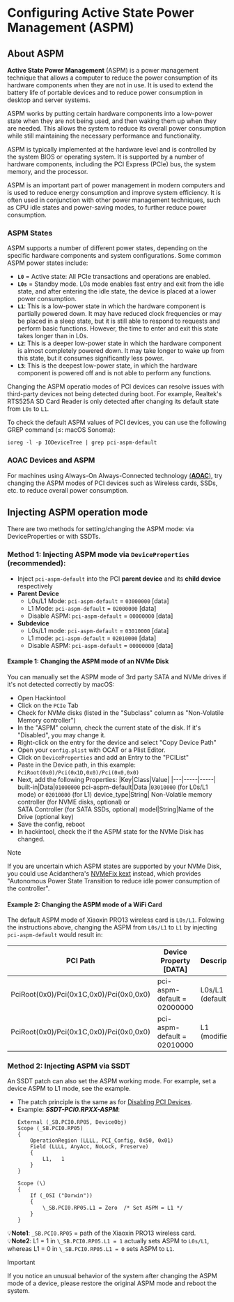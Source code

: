 # Configuring Active State Power Management (ASPM)

## About ASPM

**Active State Power Management** (ASPM) is a power management technique that allows a computer to reduce the power consumption of its hardware components when they are not in use. It is used to extend the battery life of portable devices and to reduce power consumption in desktop and server systems.

ASPM works by putting certain hardware components into a low-power state when they are not being used, and then waking them up when they are needed. This allows the system to reduce its overall power consumption while still maintaining the necessary performance and functionality.

ASPM is typically implemented at the hardware level and is controlled by the system BIOS or operating system. It is supported by a number of hardware components, including the PCI Express (PCIe) bus, the system memory, and the processor.

ASPM is an important part of power management in modern computers and is used to reduce energy consumption and improve system efficiency. It is often used in conjunction with other power management techniques, such as CPU idle states and power-saving modes, to further reduce power consumption.

### ASPM States

ASPM supports a number of different power states, depending on the specific hardware components and system configurations. Some common ASPM power states include:  

- **`L0`** = Active state: All PCIe transactions and operations are enabled.
- **`L0s`** = Standby mode. L0s mode enables fast entry and exit from the idle state, and after entering the idle state, the device is placed at a lower power consumption. 
- **`L1`**: This is a low-power state in which the hardware component is partially powered down. It may have reduced clock frequencies or may be placed in a sleep state, but it is still able to respond to requests and perform basic functions. However, the time to enter and exit this state takes longer than in L0s.
- **`L2`**: This is a deeper low-power state in which the hardware component is almost completely powered down. It may take longer to wake up from this state, but it consumes significantly less power.
- **`L3`**: This is the deepest low-power state, in which the hardware component is powered off and is not able to perform any functions.

Changing the ASPM operatio modes of PCI devices can resolve issues with third-party devices not being detected during boot. For example, Realtek's RTS525A SD Card Reader is only detected after changing its default state from `L0s` to `L1`.

To check the default ASPM values of PCI devices, you can use the following GREP command (≤: macOS Sonoma):

```terminal
ioreg -l -p IODeviceTree | grep pci-aspm-default
```

### AOAC Devices and ASPM

For machines using Always-On Always-Connected technology [(**AOAC**)](https://github.com/5T33Z0/OC-Little-Translated/tree/main/04_Fixing_Sleep_and_Wake_Issues/Fixing_AOAC_Machines), try changing the ASPM modes of PCI devices such as Wireless cards, SSDs, etc. to reduce overall power consumption.

## Injecting ASPM operation mode
There are two methods for setting/changing the ASPM mode: via DeviceProperties or with SSDTs.

### Method 1: Injecting ASPM mode via `DeviceProperties` (recommended):
- Inject `pci-aspm-default` into the PCI **parent device** and its **child device** respectively
- **Parent Device**
	- L0s/L1 Mode: `pci-aspm-default` = `03000000` [data]
	- L1 Mode: `pci-aspm-default` = `02000000` [data]
   	- Disable ASPM: `pci-aspm-default` = `00000000` [data]
- **Subdevice**
	- L0s/L1 mode: `pci-aspm-default` = `03010000` [data]
	- L1 mode: `pci-aspm-default` = `02010000` [data]
	- Disable ASPM: `pci-aspm-default` = `00000000` [data]

#### Example 1: Changing the ASPM mode of an NVMe Disk
You can manually set the ASPM mode of 3rd party SATA and NVMe drives if it's not detected correctly by macOS:

- Open Hackintool
- Click on the `PCIe` Tab
- Check for NVMe disks (listed in the "Subclass" column as "Non-Volatile Memory controller")
- In the "ASPM" column, check the current state of the disk. If it's "Disabled", you may change it.
- Right-click on the entry for the device and select "Copy Device Path"
- Open your `config.plist` with OCAT or a Plist Editor.
- Click on `DeviceProperties` and add an Entry to the "PCIList"
- Paste in the Device path, in this example: `PciRoot(0x0)/Pci(0x1D,0x0)/Pci(0x0,0x0)`
- Next, add the following Properties:
	|Key|Class|Value|
	|---|-----|-----|
	built-in|Data|`01000000` 
	pci-aspm-default|Data |`03010000` (for L0s/L1 mode) or `02010000` (for L1)
	device_type|String| Non-Volatile memory controller (for NVME disks, optional) or <br> SATA Controller (for SATA SSDs, optional)
	model|String|Name of the Drive (optional key)
- Save the config, reboot
- In hackintool, check the if the ASPM state for the NVMe Disk has changed.

>[!NOTE]
> If you are uncertain which ASPM states are supported by your NVMe Disk, you could use Acidanthera's [NVMeFix kext](https://github.com/acidanthera/NVMeFix) instead, which provides "Autonomous Power State Transition to reduce idle power consumption of the controller".

#### Example 2: Changing the ASPM mode of a WiFi Card
The default ASPM mode of Xiaoxin PRO13 wireless card is `L0s/L1`. Folowing the instructions above, changing the ASPM from `L0s/L1` to `L1` by injecting `pci-aspm-default` would result in:

|PCI Path|Device Property [DATA]|Description
|--------|----------------------|----------
PciRoot(0x0)/Pci(0x1C,0x0)/Pci(0x0,0x0)|pci-aspm-default = 02000000|L0s/L1 (default)
PciRoot(0x0)/Pci(0x1C,0x0)/Pci(0x0,0x0)|pci-aspm-default = 02010000|L1 (modified)

### Method 2: Injecting ASPM via SSDT
An SSDT patch can also set the ASPM working mode. For example, set a device ASPM to L1 mode, see the example.

- The patch principle is the same as for [Disabling PCI Devices](https://github.com/5T33Z0/OC-Little-Translated/tree/main/02_Disabling_Devices/Disabling_PCI_Devices).
- Example: ***SSDT-PCI0.RPXX-ASPM***:
  ```asl
  External (_SB.PCI0.RP05, DeviceObj)
  Scope (_SB.PCI0.RP05)
  {
      OperationRegion (LLLL, PCI_Config, 0x50, 0x01)
      Field (LLLL, AnyAcc, NoLock, Preserve)
      {
          L1,   1
      }
  }
  
  Scope (\)
  {
      If (_OSI ("Darwin"))
      {
          \_SB.PCI0.RP05.L1 = Zero  /* Set ASPM = L1 */
      }
  }
  ```
:bulb:**Note1**: `_SB.PCI0.RP05` = path of the Xiaoxin PRO13 wireless card.</br>
:bulb:**Note2**: L1 = 1 in `\_SB.PCI0.RP05.L1 = 1` actually sets ASPM to `L0s/L1`, whereas L1 = 0 in `\_SB.PCI0.RP05.L1 = 0` sets ASPM to `L1`.

> [!IMPORTANT]
> If you notice an unusual behavior of the system after changing the ASPM mode of a device, please restore the original ASPM mode and reboot the system.

